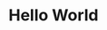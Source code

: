 ---
layout: examples
category: examples
menu: Basics
title: Hello World
permalink: examples/basics/hello-world/
sample: hello-world
---